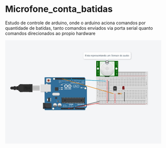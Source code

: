 # Microfone_conta_batidas


Estudo de controle de arduino, onde o arduino aciona comandos por quantidade de batidas, tanto comandos enviados via porta serial quanto comandos direcionados ao propio hardware


![Circuito do sistema](img/circuito.jpg)



